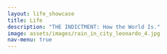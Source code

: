 ```yaml
---
layout: life_showcase
title: Life
description: "THE INDICTMENT: How the World Is."
image: assets/images/rain_in_city_leonardo_4.jpg
nav-menu: true
---
```

